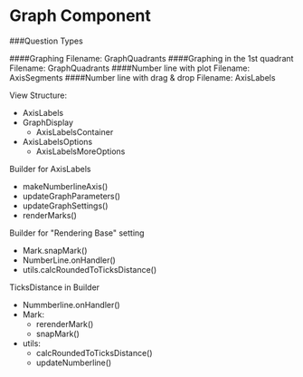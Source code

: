# Graph Component

###Question Types

####Graphing
Filename: GraphQuadrants
####Graphing in the 1st quadrant
Filename: GraphQuadrants
####Number line with plot
Filename: AxisSegments
####Number line with drag & drop
Filename: AxisLabels

View Structure:

- AxisLabels
- GraphDisplay
  - AxisLabelsContainer
- AxisLabelsOptions
  - AxisLabelsMoreOptions

Builder for AxisLabels

- makeNumberlineAxis()
- updateGraphParameters()
- updateGraphSettings()
- renderMarks()

Builder for "Rendering Base" setting

- Mark.snapMark()
- NumberLine.onHandler()
- utils.calcRoundedToTicksDistance()

TicksDistance in Builder

- Nummberline.onHandler()
- Mark:
  - rerenderMark()
  - snapMark()
- utils:
  - calcRoundedToTicksDistance()
  - updateNumberline()
